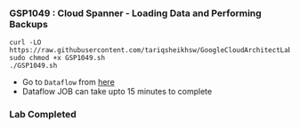 ### GSP1049 :  Cloud Spanner - Loading Data and Performing Backups 


```
curl -LO https://raw.githubusercontent.com/tariqsheikhsw/GoogleCloudArchitectLabs/main/Solutions/GSP1049.sh
sudo chmod +x GSP1049.sh
./GSP1049.sh
```

* Go to `Dataflow` from [here](https://console.cloud.google.com/dataflow?)  
* Dataflow JOB can take upto 15 minutes to complete    

### Lab Completed 
